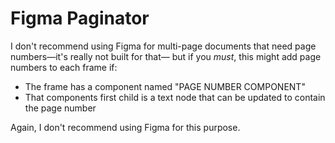 # Figma Paginator

I don't recommend using Figma for multi-page documents that need page numbers&mdash;it's really not built for that&mdash;
but if you *must*, this might add page numbers to each frame if:
* The frame has a component named "PAGE NUMBER COMPONENT"
* That components first child is a text node that can be updated to contain the page number

Again, I don't recommend using Figma for this purpose.
